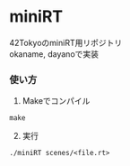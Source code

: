 # miniRT
42TokyoのminiRT用リポジトリ \
okaname, dayanoで実装

### 使い方

1. Makeでコンパイル
```
make
```
2. 実行
```
./miniRT scenes/<file.rt>
```
